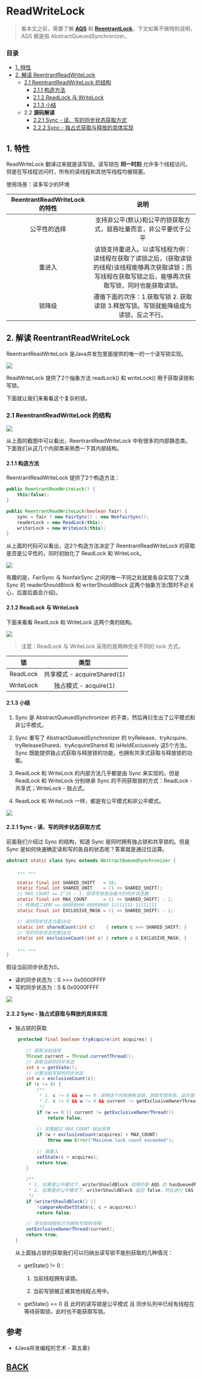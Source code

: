 # ReadWriteLock

> 看本文之前，需要了解 [**AQS**](/mds/concurrency/c-5.md) 和 [**ReentrantLock**](/mds/concurrency/c-5-1.md)。下文如果不做特别说明，AQS 都是指 AbstractQueuedSynchronizer。

### 目录
-   [1. 特性](#user-content-rwl-1)
-   [2. 解读 ReentrantReadWriteLock](#user-content-rwl-2)
    -   [2.1 ReentrantReadWriteLock 的结构](#user-content-rwl-2-1)
        -   [2.1.1 构造方法](#user-content-rwl-2-1-1)
        -   [2.1.2 ReadLock 与 WriteLock](#user-content-rwl-2-1-2)
        -   [2.1.3 小结](#user-content-rwl-2-1-3)
    -   2.2 **源码解读**
        -   [2.2.1 Sync - 读、写的同步状态获取方式](#user-content-rwl-2-2-1)
        -   [2.2.2 Sync - 独占式获取与释放的具体实现](#user-content-rwl-2-2-2)

## <a id="rwl-1">1. 特性</a>

ReadWriteLock 翻译过来就是读写锁。读写锁在 **同一时刻** 允许多个线程访问，但是在写线程访问时，所有的读线程和其他写线程均被阻塞。

使用场景：读多写少的环境

| ReentrantReadWriteLock 的特性 | 说明 |
| :-: | :-: |
| 公平性的选择 | 支持非公平(默认)和公平的锁获取方式，就吞吐量而言，非公平要优于公平 |
| 重进入 | 该锁支持重进入。以读写线程为例：读线程在获取了读锁之后，(获取读锁的线程)该线程能够再次获取读锁；而写线程在获取写锁之后，能够再次获取写锁，同时也能获取读锁。|
| 锁降级 | 遵循下面的次序：1.获取写锁 2. 获取读锁 3.释放写锁。写锁就能降级成为读锁，反之不行。|

## <a id="rwl-2">2. 解读 ReentrantReadWriteLock</a>

ReentrantReadWriteLock 是Java并发包里面提供的唯一的一个读写锁实现。

![](/imgs/concurrency/c-5$2-2.png)

ReadWriteLock 提供了2个抽象方法 readLock() 和 writeLock() 用于获取读锁和写锁。

下面就让我们来看看这个复杂的锁。

### <a id="rwl-2-1">2.1 ReentrantReadWriteLock 的结构</a>

![](/imgs/concurrency/c-5$2-3.png)

从上面的截图中可以看出，ReentrantReadWriteLock 中有很多的内部静态类。下面我们从这几个内部类来熟悉一下其内部结构。

#### <a id="rwl-2-1-1">2.1.1 构造方法</a>

ReentrantReadWriteLock 提供了2个构造方法：

```java
public ReentrantReadWriteLock() {
    this(false);
}

public ReentrantReadWriteLock(boolean fair) {
    sync = fair ? new FairSync() : new NonfairSync();
    readerLock = new ReadLock(this);
    writerLock = new WriteLock(this);
}
```

从上面的代码可以看出，这2个构造方法决定了 ReentrantReadWriteLock 的获取是否是公平性的，同时初始化了 ReadLock 和 WriteLock。

![](/imgs/concurrency/c-5$2-4.png)

有趣的是，FairSync 与 NonfairSync 之间的唯一不同之处就是各自实现了父类 Sync 的 readerShouldBlock 和 writerShouldBlock 这两个抽象方法(暂时不必关心，后面后面会介绍)。

#### <a id="rwl-2-1-2">2.1.2 ReadLock 与 WriteLock</a>

下面来看看 ReadLock 和 WriteLock 这两个类的结构。

![](/imgs/concurrency/c-5$2-5.png)

> 注意：ReadLock 与 WriteLock 采用的是两种完全不同的 lock 方式。

| 锁 | 类型 |
| :-: | :-: |
| ReadLock | 共享模式 - acquireShared(1) |
| WriteLock | 独占模式 - acquire(1) |

#### <a id="rwl-2-1-3">2.1.3 小结</a>

1. Sync 是 AbstractQueuedSynchronizer 的子类，然后再衍生出了公平模式和非公平模式。

1. Sync 重写了 AbstractQueuedSynchronizer 的 tryRelease、tryAcquire、tryReleaseShared、tryAcquireShared 和 isHeldExclusively 这5个方法。Sync 既能提供独占式获取与释放锁的功能，也拥有共享式获取与释放锁的功能。

1. ReadLock 和 WriteLock 的内部方法几乎都是由 Sync 来实现的。但是 ReadLock 和 WriteLock 分别继承 Sync 的不同获取锁的方式：ReadLock - 共享式；WriteLock - 独占式。

1. ReadLock 和 WriteLock 一样，都是有公平模式和非公平模式。

![](/imgs/concurrency/c-5$2-6.svg)

#### <a id="rwl-2-2-1">2.2.1 Sync - 读、写的同步状态获取方式</a>

前面我们介绍过 Sync 的结构，知道 Sync 是同时拥有独占锁和共享锁的。但是 Sync 是如何快速确定读和写的各自的状态呢？答案就是通过位运算。

```java
abstract static class Sync extends AbstractQueuedSynchronizer {
    
    ... ...

    static final int SHARED_SHIFT   = 16;
    static final int SHARED_UNIT    = (1 << SHARED_SHIFT);
    // MAX_COUNT == 2^16 - 1，即读写锁各自最大的同步状态数
    static final int MAX_COUNT      = (1 << SHARED_SHIFT) - 1;
    // 转换成二进制 == 00000000 00000000 11111111 11111111
    static final int EXCLUSIVE_MASK = (1 << SHARED_SHIFT) - 1;

    // 读的同步状态为高16位
    static int sharedCount(int c)    { return c >>> SHARED_SHIFT; }
    // 写的同步状态的第16位
    static int exclusiveCount(int c) { return c & EXCLUSIVE_MASK; }

    ... ...
}
```

假设当前同步状态为S，

- 读的同步状态为：S >>> 0x0000FFFF
- 写的同步状态为：S & 0x0000FFFF

![](/imgs/concurrency/c-5$2-1.png)

#### <a id="rwl-2-2-2">2.2.2 Sync - 独占式获取与释放的具体实现</a>

-   独占锁的获取
    ```java
     protected final boolean tryAcquire(int acquires) {
        
        // 获取当前线程
        Thread current = Thread.currentThread();
        // 获取当前的同步状态
        int c = getState();
        // 计算当前写锁的同步状态
        int w = exclusiveCount(c);
        if (c != 0) {
            /**
             * 1. c != 0 && w == 0：说明这个时候拥有读锁，获取写锁失败。此时是不能够获取写锁的，这也证实 ReentrantReadWriteLock 是不支持锁升级的。
             * 2. c != 0 && w != 0 && current != getExclusiveOwnerThread()：说明读锁被其他线程占用着。
             */
            if (w == 0 || current != getExclusiveOwnerThread())
                return false;
            
            // 如果超过 MAX_COUNT 抛出异常
            if (w + exclusiveCount(acquires) > MAX_COUNT)
                throw new Error("Maximum lock count exceeded");
            
            // 锁重入
            setState(c + acquires);
            return true;
        }

        /**
         * 1. 如果是公平模式下，writerShouldBlock 调用的是 AQS 的 hasQueuedPredecessors() 来判断是否可以进行 CAS (后面会介绍)。
         * 2. 如果是非公平模式下，writerShouldBlock 返回 false，然后进行 CAS 尝试将写的状态更新，如果成功返回true，失败返回false。
         */
        if (writerShouldBlock() ||
            !compareAndSetState(c, c + acquires))
            return false;

        // 将当前线程标识为拥有写锁的线程
        setExclusiveOwnerThread(current);
        return true;
    }
    ```

    从上面独占锁的获取我们可以归纳出读写锁不能别获取的几种情况：

    -   getState() != 0：
        1.  当前线程拥有读锁。

        1.  当前写锁被正被其他线程占用中。

    -   getState() == 0 且 此时的读写锁是公平模式 且 同步队列中已经有线程在等待获取锁，此时也不能获取写锁。

## 参考

-   《Java并发编程的艺术 - 第五章》

##  [BACK](/summary.md)